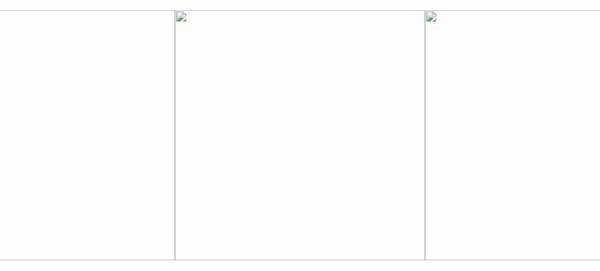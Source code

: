<div style="display: flex; justify-content: center;">
  <img src="https://user-images.githubusercontent.com/50619803/197411648-2482ba3f-e8fe-427f-986a-c3ef3371cdb8.png" height="400"/>
  <img src="https://user-images.githubusercontent.com/50619803/197410612-433fd427-ce1d-4d8d-a419-3bc6d86dd943.png" height="400"/>
  <img src="https://user-images.githubusercontent.com/50619803/197410634-45010a7f-0fd2-4ce2-8568-4834e821d0e1.png" height="400"/>
  <img src="https://user-images.githubusercontent.com/50619803/197411653-f6fc392a-1249-483d-91fd-1f274ece62b9.png" height="400"/>
  <img src="https://user-images.githubusercontent.com/50619803/197411658-ddcd9aba-df5f-4737-ae93-62885b53ce74.png" height="400"/>
  <img src="https://user-images.githubusercontent.com/50619803/197411663-6d9eb09f-ba08-49aa-baf3-1cf84f4160d1.png" height="400"/>
  <img src="https://user-images.githubusercontent.com/50619803/197411697-878f4a01-e4c4-47c4-b102-3ef421129430.png" height="400"/>
  <img src="https://user-images.githubusercontent.com/50619803/197410639-7f980426-125f-4ccb-9972-c174fd4fb08c.png" height="400"/>
  <img src="https://user-images.githubusercontent.com/50619803/197410647-009337f6-5385-464e-814e-b601f8aa9230.png" height="400"/>
  <img src="https://user-images.githubusercontent.com/50619803/197410656-637fc7a0-dc7c-431e-a641-7e28cfbd84ba.png" height="400"/>
  <img src="https://user-images.githubusercontent.com/50619803/197410665-ab8f8006-4d0e-4345-b7a1-8db7cb93d1c9.png" height="400"/>
</div>


